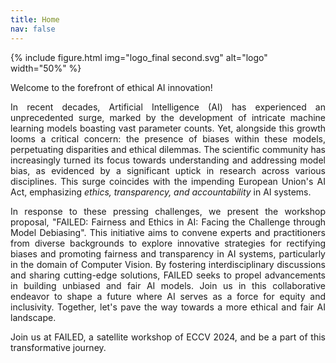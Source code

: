 ```yaml
---
title: Home
nav: false
---
```

{% include figure.html img="logo_final second.svg" alt="logo" width="50%" %}

<div style="text-align: justify">

Welcome to the forefront of ethical AI innovation! 

In recent decades, Artificial Intelligence (AI) has experienced an unprecedented surge, marked by the development of intricate machine learning models boasting vast parameter counts. Yet, alongside this growth looms a critical concern: the presence of biases within these models, perpetuating disparities and ethical dilemmas. The scientific community has increasingly turned its focus towards understanding and addressing model bias, as evidenced by a significant uptick in research across various disciplines. This surge coincides with the impending European Union's AI Act, emphasizing <i>ethics, transparency, and accountability</i> in AI systems. 

In response to these pressing challenges, we present the workshop proposal, "FAILED: Fairness and Ethics in AI: Facing the Challenge through Model Debiasing". This initiative aims to convene experts and practitioners from diverse backgrounds to explore innovative strategies for rectifying biases and promoting fairness and transparency in AI systems, particularly in the domain of Computer Vision. By fostering interdisciplinary discussions and sharing cutting-edge solutions, FAILED seeks to propel advancements in building unbiased and fair AI models. Join us in this collaborative endeavor to shape a future where AI serves as a force for equity and inclusivity. Together, let's pave the way towards a more ethical and fair AI landscape. 

Join us at FAILED, a satellite workshop of ECCV 2024, and be a part of this transformative journey.
    
</div>
